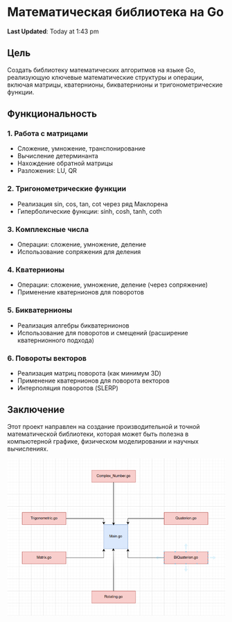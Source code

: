 # Математическая библиотека на Go

**Last Updated**: Today at 1:43 pm

## Цель
Создать библиотеку математических алгоритмов на языке Go, реализующую ключевые математические структуры и операции, включая матрицы, кватернионы, бикватернионы и тригонометрические функции.

## Функциональность

### 1. Работа с матрицами
- Сложение, умножение, транспонирование
- Вычисление детерминанта
- Нахождение обратной матрицы
- Разложения: LU, QR

### 2. Тригонометрические функции
- Реализация sin, cos, tan, cot через ряд Маклорена
- Гиперболические функции: sinh, cosh, tanh, coth

### 3. Комплексные числа
- Операции: сложение, умножение, деление
- Использование сопряжения для деления

### 4. Кватернионы
- Операции: сложение, умножение, деление (через сопряжение)
- Применение кватернионов для поворотов

### 5. Бикватернионы
- Реализация алгебры бикватернионов
- Использование для поворотов и смещений (расширение кватернионного подхода)

### 6. Повороты векторов
- Реализация матриц поворота (как минимум 3D)
- Применение кватернионов для поворота векторов
- Интерполяция поворотов (SLERP)

## Заключение
Этот проект направлен на создание производительной и точной математической библиотеки, которая может быть полезна в компьютерной графике, физическом моделировании и научных вычислениях.


![Diagramm](Diagramm/MathLib.png)
